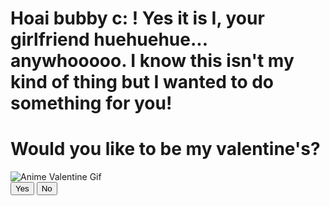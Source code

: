 <!DOCTYPE html>
<html lang="en">
    <head>
        <meta charset="UTF-8">
        <meta name="viewport" content="width=device-width, initial-scale=1.0">
        <title>Valentine's Surprise</title>
        <link rel="stylesheet" href="./styles.css">
    </head>
    <body>
        <div class="container">
            <div>
                <h1 class="header_text">
                    Hoai bubby c: ! Yes it is I, your girlfriend huehuehue... anywhooooo. 
                    I know this isn't my kind of thing but I wanted to do something for you!
                </h1>
                <h1 class="header_text">Would you like to be my valentine's?</h1>
            </div>
            <div class="gif_animevalentine">
                <img src="https://c.tenor.com/u-WBOLnVe1IAAAAC/anime-thanks-love.gif" alt="Anime Valentine Gif">
            </div>
            <div class="buttons">
                <button class="btn" id="yesButton" onclick="nextPage()">Yes</button>
                <button class="btn" id="noButton" onmouseover="moveButton()" onclick="moveButton()">No</button>
            </div>
        </div>
        <script>
            function nextPage() {
                window.location.href = "yes.html";
            }
            
            function moveButton() {
                var x = Math.random() * (window.innerWidth - document.getElementById('noButton').offsetWidth) - 85;
                var y = Math.random() * (window.innerHeight - document.getElementById('noButton').offsetHeight) - 48;
                document.getElementById('noButton').style.left = `${x}px`;
                document.getElementById('noButton').style.top = `${y}px`;
            }
        </script>
    </body>
</html>